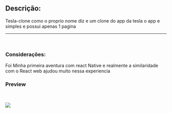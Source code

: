## Descrição:
Tesla-clone como o proprio nome diz e um clone do app da tesla
o app e simples e possui apenas 1 pagina
<br>
<hr>
<br>

### Considerações:
Foi Minha primeira aventura com react Native e realmente a similaridade com o React web ajudou muito nessa experiencia


### Preview

<br>

![](gif.gif)

<br>

